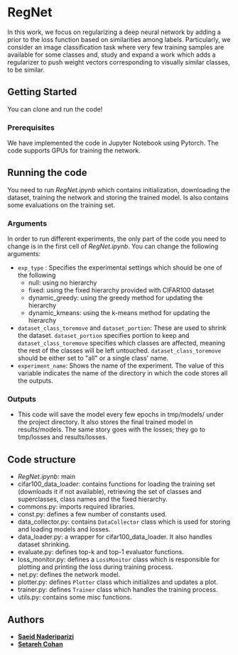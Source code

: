 # RegNet

In this work, we focus on regularizing a deep neural network by adding a prior to the loss function based on similarities among labels. Particularly, we consider an image classification task where very few training samples are available for some classes and, study and expand a work which adds a regularizer to push weight vectors corresponding to visually similar classes, to be similar.

## Getting Started

You can clone and run the code!

### Prerequisites

We have implemented the code in Jupyter Notebook using Pytorch. The code supports GPUs for training the network.

## Running the code

You need to run *RegNet.ipynb* which contains initialization, downloading the dataset, training the network and storing the trained model. Is also contains some evaluations on the training set.

### Arguments

In order to run different experiments, the only part of the code you need to change is in the first cell of *RegNet.ipynb*. You can change the following arguments:
- `exp_type` : Specifies the experimental settings which should be one of the following
    - null: using no hierarchy
    - fixed: using the fixed hierarchy provided with CIFAR100 dataset
    - dynamic_greedy: using the greedy method for updating the hierarchy
    - dynamic_kmeans: using the k-means method for updating the hierarchy
- `dataset_class_toremove` and `dataset_portion`: These are used to shrink the dataset. `dataset_portion` specifies portion to keep and `dataset_class_toremove` specifies which classes are affected, meaning the rest of the classes will be left untouched. `dataset_class_toremove` should be either set to "all" or a single class' name.
- `experiment_name`: Shows the name of the experiment. The value of this variable indicates the name of the directory in which the code stores all the outputs.

### Outputs
- This code will save the model every few epochs in tmp/models/ under the project directory. It also stores the final trained model in results/models. The same story goes with the losses; they go to tmp/losses and results/losses.

## Code structure

- *RegNet.ipynb*: main
- cifar100_data_loader: contains functions for loading the training set (downloads it if not available), retrieving the set of classes and superclasses, class names and the fixed hierarchy.
- commons.py: imports required libraries.
- const.py: defines a few number of constants used.
- data_collector.py: contains `DataCollector` class which is used for storing and loading models and losses.
- data_loader.py: a wrapper for cifar100_data_loader. It also handles dataset shrinking.
- evaluate.py: defines top-k and top-1 evaluator functions.
- loss_monitor.py: defines a `LossMonitor` class which is responsible for plotting and printing the loss during training process.
- net.py: defines the network model.
- plotter.py: defines `Plotter` class which initializes and updates a plot.
- trainer.py: defines `Trainer` class which handles the training process.
- utils.py: contains some misc functions.

## Authors

* [**Saeid Naderiparizi**](https://github.com/saeidnp)
* [**Setareh Cohan**](https://github.com/setarehc)

